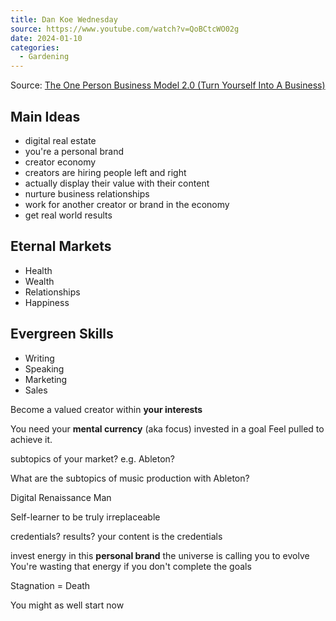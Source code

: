 ```yaml
---
title: Dan Koe Wednesday
source: https://www.youtube.com/watch?v=QoBCtcWO02g
date: 2024-01-10
categories:
  - Gardening
---
```

Source: [The One Person Business Model 2.0 (Turn Yourself Into A Business)](https://www.youtube.com/watch?v=QoBCtcWO02g)

## Main Ideas
- digital real estate
- you're a personal brand
- creator economy
- creators are hiring people left and right
- actually display their value with their content
- nurture business relationships
- work for another creator or brand in the economy
- get real world results

## Eternal Markets
- Health
- Wealth
- Relationships
- Happiness

## Evergreen Skills
- Writing
- Speaking
- Marketing
- Sales

Become a valued creator within **your interests**

You need your **mental currency** (aka focus) invested in a goal 
Feel pulled to achieve it.

subtopics of your market? e.g. Ableton?

What are the subtopics of music production with Ableton?

Digital Renaissance Man

Self-learner to be truly irreplaceable

credentials? results? your content is the credentials

invest energy in this **personal brand**
the universe is calling you to evolve
You're wasting that energy if you don't complete the goals

Stagnation = Death

You might as well start now

